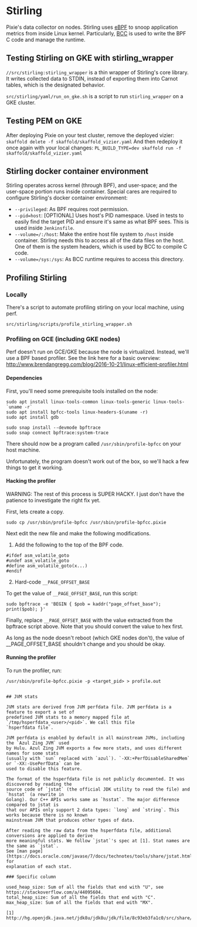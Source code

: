 # Stirling

Pixie's data collector on nodes. Stirling uses [eBPF](https://www.iovisor.org/technology/ebpf) to
snoop application metrics from inside Linux kernel. Particularly,
[BCC](https://github.com/iovisor/bcc) is used to write the BPF C code and manage the runtime.

## Testing Stirling on GKE with stirling_wrapper

`//src/stirling:stirling_wrapper` is a thin wrapper of Stirling's core library. It writes collected
data to STDIN, instead of exporting them into Carnot tables, which is the designated behavior.

`src/stirling/yaml/run_on_gke.sh` is a script to run `stirling_wrapper` on a GKE cluster.

## Testing PEM on GKE

After deploying Pixie on your test cluster, remove the deployed vizier:
`skaffold delete -f skaffold/skaffold_vizier.yaml`
And then redeploy it once again with your local changes:
`PL_BUILD_TYPE=dev skaffold run -f skaffold/skaffold_vizier.yaml`

## Stirling docker container environment

Stirling operates across kernel (through BPF), and user-space; and the user-space portion runs
inside container. Special cares are required to configure Stirling's docker container environment:

*   `--privileged`: As BPF requires root permission.
*   `--pid=host`: [OPTIONAL] Uses host's PID namespace. Used in tests to easily find the target PID
    and ensure it's same as what BPF sees. This is used inside `Jenkinsfile`.
*   `--volume=/:/host`: Make the entire host file system to `/host` inside container. Stirling needs
    this to access all of the data files on the host. One of them is the system headers, which is
    used by BCC to compile C code.
*   `--volume=/sys:/sys`: As BCC runtime requires to access this directory.

## Profiling Stirling

### Locally

There's a script to automate profiling stirling on your local machine, using perf.

```
src/stirling/scripts/profile_stirling_wrapper.sh
```

### Profiling on GCE (including GKE nodes)

Perf doesn't run on GCE/GKE because the node is virtualized. Instead, we'll use a BPF based profiler.
See the link here for a basic overview: http://www.brendangregg.com/blog/2016-10-21/linux-efficient-profiler.html

#### Dependencies

First, you'll need some prerequisite tools installed on the node:

```
sudo apt install linux-tools-common linux-tools-generic linux-tools-`uname -r`
sudo apt install bpfcc-tools linux-headers-$(uname -r)
sudo apt install gdb

sudo snap install --devmode bpftrace
sudo snap connect bpftrace:system-trace
```

There should now be a program called `/usr/sbin/profile-bpfcc` on your host machine.

Unfortunately, the program doesn't work out of the box, so we'll hack a few things to get it working.

#### Hacking the profiler

WARNING: The rest of this process is SUPER HACKY. I just don't have the patience to investigate the right fix yet.

First, lets create a copy.

```
sudo cp /usr/sbin/profile-bpfcc /usr/sbin/profile-bpfcc.pixie
```

Next edit the new file and make the following modifications. 

1) Add the following to the top of the BPF code.
```
#ifdef asm_volatile_goto
#undef asm_volatile_goto
#define asm_volatile_goto(x...)
#endif
```

2) Hard-code `__PAGE_OFFSET_BASE`

To get the value of `__PAGE_OFFSET_BASE`, run this script:
```
sudo bpftrace -e 'BEGIN { $pob = kaddr("page_offset_base"); print($pob); }'

```

Finally, replace `__PAGE_OFFSET_BASE` with the value extracted from the bpftrace script above. Note that you should convert the value to hex first.

As long as the node doesn't reboot (which GKE nodes don't), the value of __PAGE_OFFSET_BASE shouldn't change and you should be okay.

#### Running the profiler

To run the profiler, run:

```
/usr/sbin/profile-bpfcc.pixie -p <target_pid> > profile.out


## JVM stats

JVM stats are derived from JVM perfdata file. JVM perfdata is a feature to export a set of
predefined JVM stats to a memory mapped file at `/tmp/hsperfdata_<user>/<pid>`. We call this file
`hsperfdata file`.

JVM perfdata is enabled by default in all mainstream JVMs, including the `Azul Zing JVM` used
by Hulu. Azul Zing JVM exports a few more stats, and uses different names for some stats
(usually with `sun` replaced with `azul`). `-XX:+PerfDisableSharedMem` or `-XX:-UsePerfData` can be
used to disable this feature.

The format of the hsperfdata file is not publicly documented. It was discovered by reading the
source code of `jstat` (the official JDK utility to read the file) and `hsstat` (a rewrite in
Golang). Our C++ APIs works same as `hsstat`. The major difference compared to jstat is
that our APIs only support 2 data types: `long` and `string`. This works because there is no known
mainstream JVM that produces other types of data.

After reading the raw data from the hsperfdata file, additional conversions are applied to derive
more meaningful stats. We follow `jstat`'s spec at [1]. Stat names are the same as `jstat`.
See [man page](https://docs.oracle.com/javase/7/docs/technotes/tools/share/jstat.html) for
explanation of each stat.

### Specific column

used_heap_size: Sum of all the fields that end with "U", see https://stackoverflow.com/a/44095604.
total_heap_size: Sum of all the fields that end with "C".
max_heap_size: Sum of all the fields that end with "MX".

[1] http://hg.openjdk.java.net/jdk8u/jdk8u/jdk/file/8c93eb3fa1c0/src/share/classes/sun/tools/jstat/resources/jstat_options
